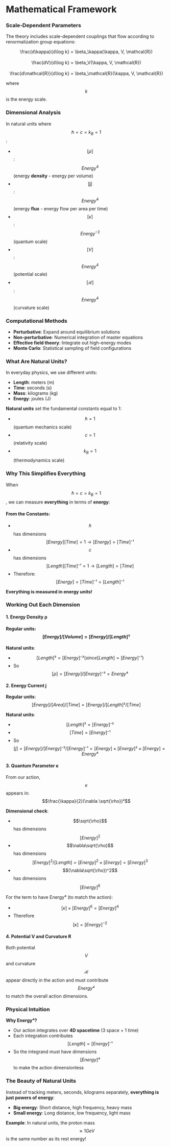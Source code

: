 # Mathematical Framework

### Scale-Dependent Parameters

The theory includes scale-dependent couplings that flow according to renormalization group equations:

<p align="center"><span class="math">\frac{d\kappa}{d\log k} = \beta_\kappa(\kappa, V, \mathcal{R})</span> <br><br><span class="math">\frac{dV}{d\log k} = \beta_V(\kappa, V, \mathcal{R})</span><br><br><span class="math">\frac{d\mathcal{R}}{d\log k} = \beta_\mathcal{R}(\kappa, V, \mathcal{R})</span></p>

where $$k$$ is the energy scale.

### Dimensional Analysis

In natural units where $$\hbar = c = k_B = 1$$:

* $$[\rho]$$: $$Energy^4$$ (energy **density** - energy per volume)
* $$[\mathbf{j}]$$: $$Energy^4$$ (energy **flux** - energy flow per area per time)
* $$[\kappa]$$: $$Energy^{-2}$$ (quantum scale)
* $$[V]$$: $$Energy^4$$ (potential scale)
* $$[\mathcal{R}]$$: $$Energy^4$$ (curvature scale)

### Computational Methods

* **Perturbative**: Expand around equilibrium solutions&#x20;
* **Non-perturbative**: Numerical integration of master equations
* **Effective field theory**: Integrate out high-energy modes&#x20;
* **Monte Carlo**: Statistical sampling of field configurations

### **What Are Natural Units?**

In everyday physics, we use different units:

* **Length**: meters (m)
* **Time**: seconds (s)
* **Mass**: kilograms (kg)
* **Energy**: joules (J)

**Natural units** set the fundamental constants equal to 1:

* $$ℏ = 1$$ (quantum mechanics scale)
* $$c = 1$$ (relativity scale)
* $$k_B = 1$$ (thermodynamics scale)

### **Why This Simplifies Everything**

When $$ℏ = c = k_B = 1$$, we can measure **everything** in terms of **energy**:

#### **From the Constants**:

* $$ℏ$$ has dimensions $$[Energy][Time] = 1 → [Energy] = [Time]⁻¹$$
* $$c$$ has dimensions $$[Length][Time]⁻¹ = 1 → [Length] = [Time]$$
* Therefore: $$[Energy] = [Time]⁻¹ = [Length]⁻¹$$

**Everything is measured in energy units!**

### **Working Out Each Dimension**

#### **1. Energy Density ρ**

#### **Regular units**: $$[Energy]/[Volume] = [Energy]/[Length]³$$

**Natural units**:

* $$[Length]³ = [Energy]⁻³ (since [Length] = [Energy]⁻¹)$$
* So $$[ρ] = [Energy]/[Energy]⁻³ = Energy⁴$$

#### **2. Energy Current j**

**Regular units**: $$[Energy]/[Area]/[Time] = [Energy]/[Length]²/[Time]$$

**Natural units**:

* $$[Length]² = [Energy]⁻²$$
* $$[Time] = [Energy]⁻¹$$
* So $$[j] = [Energy]/[Energy]⁻²/[Energy]⁻¹ = [Energy] × [Energy]² × [Energy] = Energy⁴$$

#### **3. Quantum Parameter κ**

From our action, $$κ$$ appears in: $$\frac{\kappa}{2}(\nabla \sqrt{\rho})²$$&#x20;

**Dimensional check**:

* $$\sqrt{\rho}$$ has dimensions $$[Energy]^2$$
* $$\nabla\sqrt{\rho}$$ has dimensions $$[Energy]^2/[Length] = [Energy]^2 \times [Energy] = [Energy]^3$$
* $$(\nabla\sqrt{\rho})^2$$ has dimensions $$[Energy]^6$$

For the term to have Energy⁴ (to match the action):

* $$[\kappa] \times [Energy]^6 = [Energy]^4$$
* Therefore $$[\kappa] = [Energy]^{-2}$$

#### **4. Potential V and Curvature R**

Both potential $$V$$ and curvature $$\mathcal{R}$$ appear directly in the action and must contribute $$Energy⁴$$ to match the overall action dimensions.

### **Physical Intuition**

**Why Energy⁴?**

* Our action integrates over **4D spacetime** (3 space + 1 time)
* Each integration contributes $$[Length] = [Energy]⁻¹$$
* So the integrand must have dimensions $$[Energy]⁴$$ to make the action dimensionless

### **The Beauty of Natural Units**

Instead of tracking meters, seconds, kilograms separately, **everything is just powers of energy**:

* **Big energy**: Short distance, high frequency, heavy mass
* **Small energy**: Long distance, low frequency, light mass

**Example**: In natural units, the proton mass $$≈ 1 GeV$$ is the same number as its rest energy!
